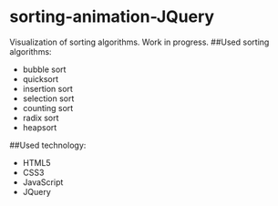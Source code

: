 # sorting-animation-JQuery
Visualization of sorting algorithms. Work in progress.
##Used sorting algorithms:
* bubble sort
* quicksort
* insertion sort
* selection sort
* counting  sort
* radix sort
* heapsort

##Used technology:
* HTML5
* CSS3
* JavaScript
* JQuery
